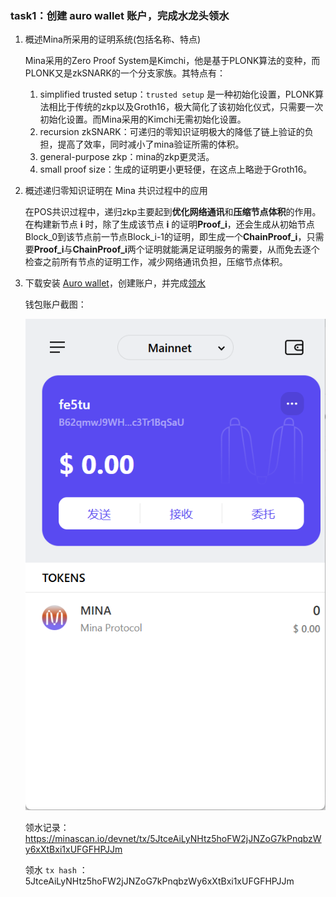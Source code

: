 ### task1：创建 auro wallet 账户，完成水龙头领水

1. 概述Mina所采用的证明系统(包括名称、特点)

   Mina采用的Zero Proof System是Kimchi，他是基于PLONK算法的变种，而PLONK又是zkSNARK的一个分支家族。其特点有：

   1. simplified trusted setup：`trusted setup` 是一种初始化设置，PLONK算法相比于传统的zkp以及Groth16，极大简化了该初始化仪式，只需要一次初始化设置。而Mina采用的Kimchi无需初始化设置。
   2. recursion zkSNARK：可递归的零知识证明极大的降低了链上验证的负担，提高了效率，同时减小了mina验证所需的体积。
   3. general-purpose zkp：mina的zkp更灵活。
   4. small proof size：生成的证明更小更轻便，在这点上略逊于Groth16。

2. 概述递归零知识证明在 Mina 共识过程中的应用

   在POS共识过程中，递归zkp主要起到**优化网络通讯**和**压缩节点体积**的作用。在构建新节点 **i** 时，除了生成该节点 **i** 的证明**Proof_i**，还会生成从初始节点Block_0到该节点前一节点Block_i-1的证明，即生成一个**ChainProof_i**，只需要**Proof_i**与**ChainProof_i**两个证明就能满足证明服务的需要，从而免去逐个检查之前所有节点的证明工作，减少网络通讯负担，压缩节点体积。

3. 下载安装 [Auro wallet](https://www.aurowallet.com/download/)，创建账户，并完成[领水](https://faucet.minaprotocol.com/)

   钱包账户截图：

   ![image-20241121180517722](assets/image-20241121180517722.png)

   领水记录：https://minascan.io/devnet/tx/5JtceAiLyNHtz5hoFW2jJNZoG7kPnqbzWy6xXtBxi1xUFGFHPJJm

   领水 `tx hash` ：5JtceAiLyNHtz5hoFW2jJNZoG7kPnqbzWy6xXtBxi1xUFGFHPJJm

